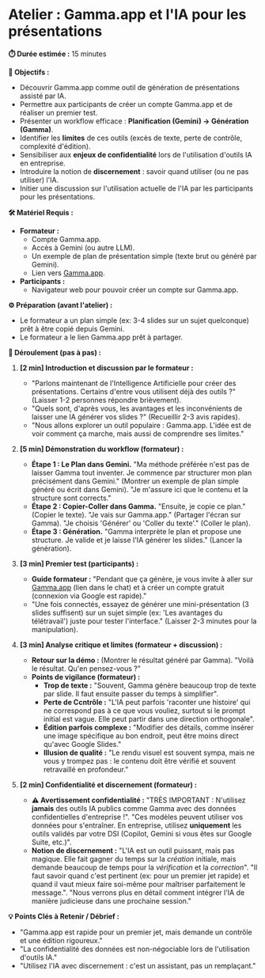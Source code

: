 # Atelier : Gamma.app et l'IA pour les présentations

**⏱️ Durée estimée :** 15 minutes

**🎯 Objectifs :**
* Découvrir Gamma.app comme outil de génération de présentations assisté par IA.
* Permettre aux participants de créer un compte Gamma.app et de réaliser un premier test.
* Présenter un workflow efficace : **Planification (Gemini) -> Génération (Gamma)**.
* Identifier les **limites** de ces outils (excès de texte, perte de contrôle, complexité d'édition).
* Sensibiliser aux **enjeux de confidentialité** lors de l'utilisation d'outils IA en entreprise.
* Introduire la notion de **discernement** : savoir quand utiliser (ou ne pas utiliser) l'IA.
* Initier une discussion sur l'utilisation actuelle de l'IA par les participants pour les présentations.

**🛠️ Matériel Requis :**
* **Formateur :**
    * Compte Gamma.app.
    * Accès à Gemini (ou autre LLM).
    * Un exemple de plan de présentation simple (texte brut ou généré par Gemini).
    * Lien vers [Gamma.app](https://gamma.app/).
* **Participants :**
    * Navigateur web pour pouvoir créer un compte sur Gamma.app.

**⚙️ Préparation (avant l'atelier) :**
* Le formateur a un plan simple (ex: 3-4 slides sur un sujet quelconque) prêt à être copié depuis Gemini.
* Le formateur a le lien Gamma.app prêt à partager.

**🚀 Déroulement (pas à pas) :**

1.  **[2 min] Introduction et discussion par le formateur :**
    * "Parlons maintenant de l'Intelligence Artificielle pour créer des présentations. Certains d'entre vous utilisent déjà des outils ?" (Laisser 1-2 personnes répondre brièvement).
    * "Quels sont, d'après vous, les avantages et les inconvénients de laisser une IA générer vos slides ?" (Recueillir 2-3 avis rapides).
    * "Nous allons explorer un outil populaire : Gamma.app. L'idée est de voir comment ça marche, mais aussi de comprendre ses limites."

2.  **[5 min] Démonstration du workflow (formateur) :**
    * **Étape 1 : Le Plan dans Gemini.** "Ma méthode préférée n'est pas de laisser Gamma tout inventer. Je commence par structurer mon plan précisément dans Gemini." (Montrer un exemple de plan simple généré ou écrit dans Gemini). "Je m'assure ici que le contenu et la structure sont corrects."
    * **Étape 2 : Copier-Coller dans Gamma.** "Ensuite, je copie ce plan." (Copier le texte). "Je vais sur Gamma.app." (Partager l'écran sur Gamma). "Je choisis 'Générer' ou 'Coller du texte'." (Coller le plan).
    * **Étape 3 : Génération.** "Gamma interprète le plan et propose une structure. Je valide et je laisse l'IA générer les slides." (Lancer la génération).

3.  **[3 min] Premier test (participants) :**
    * **Guide formateur :** "Pendant que ça génère, je vous invite à aller sur [Gamma.app](https://gamma.app/) (lien dans le chat) et à créer un compte gratuit (connexion via Google est rapide)."
    * "Une fois connectés, essayez de générer une mini-présentation (3 slides suffisent) sur un sujet simple (ex: 'Les avantages du télétravail') juste pour tester l'interface." (Laisser 2-3 minutes pour la manipulation).

4.  **[3 min] Analyse critique et limites (formateur + discussion) :**
    * **Retour sur la démo :** (Montrer le résultat généré par Gamma). "Voilà le résultat. Qu'en pensez-vous ?"
    * **Points de vigilance (formateur) :**
        * **Trop de texte :** "Souvent, Gamma génère beaucoup trop de texte par slide. Il faut ensuite passer du temps à simplifier".
        * **Perte de Ccntrôle :** "L'IA peut parfois 'raconter une histoire' qui ne correspond pas à ce que vous vouliez, surtout si le prompt initial est vague. Elle peut partir dans une direction orthogonale".
        * **Édition parfois complexe :** "Modifier des détails, comme insérer une image spécifique au bon endroit, peut être moins direct qu'avec Google Slides."
        * **Illusion de qualité :** "Le rendu visuel est souvent sympa, mais ne vous y trompez pas : le contenu doit être vérifié et souvent retravaillé en profondeur."

5.  **[2 min] Confidentialité et discernement (formateur) :**
    * **⚠️ Avertissement confidentialité :** "TRÈS IMPORTANT : N'utilisez **jamais** des outils IA publics comme Gamma avec des données confidentielles d'entreprise !". "Ces modèles peuvent utiliser vos données pour s'entraîner. En entreprise, utilisez **uniquement** les outils validés par votre DSI (Copilot, Gemini si vous êtes sur Google Suite, etc.)".
    * **Notion de discernement :** "L'IA est un outil puissant, mais pas magique. Elle fait gagner du temps sur la *création* initiale, mais demande beaucoup de temps pour la *vérification* et la *correction*". "Il faut savoir quand c'est pertinent (ex: pour un premier jet rapide) et quand il vaut mieux faire soi-même pour maîtriser parfaitement le message.". "Nous verrons plus en détail comment intégrer l'IA de manière judicieuse dans une prochaine session."

**💡 Points Clés à Retenir / Débrief :**
* "Gamma.app est rapide pour un premier jet, mais demande un contrôle et une édition rigoureux."
* "La confidentialité des données est non-négociable lors de l'utilisation d'outils IA."
* "Utilisez l'IA avec discernement : c'est un assistant, pas un remplaçant."